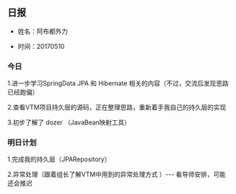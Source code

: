 ﻿## 日报

* 姓名：阿布都外力

* 时间：20170510

### 今日 ###
     
1.进一步学习SpringData JPA  和 Hibernate 相关的内容（不过，交流后发现思路已经跑偏）

2.查看VTM项目持久层的源码，正在整理思路，重新着手我自己的持久层的实现

3.初步了解了 dozer （JavaBean映射工具）

### 明日计划 ###

1.完成我的持久层（JPARepository）

2.异常处理（跟着组长了解VTM中用到的异常处理方式 ）---   看导师安排，可能还会推迟